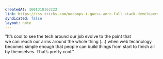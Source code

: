```yaml
---
createdAt: 1601318363222
link: https://css-tricks.com/ooooops-i-guess-were-full-stack-developers-now/
syndicated: false
layout: note
---
```


"It’s cool to see the tech around our job evolve to the point that we can reach our arms around the whole thing (...) when web technology becomes simple enough that people can build things from start to finish all by themselves. That’s pretty cool."
